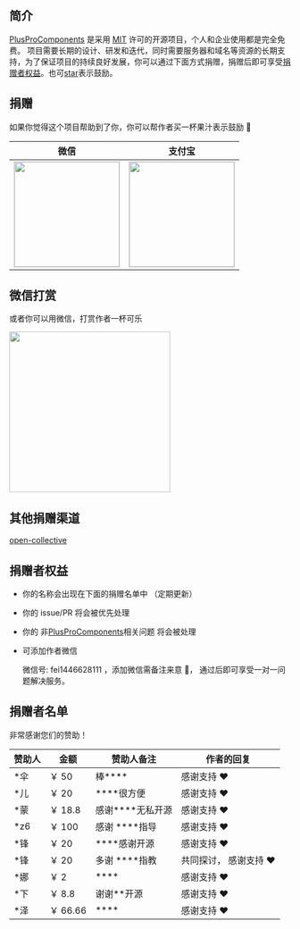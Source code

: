 ## 简介

[PlusProComponents](/) 是采用 [MIT](https://github.com/plus-pro-components/plus-pro-components?tab=MIT-1-ov-file) 许可的开源项目，个人和企业使用都是完全免费。 项目需要长期的设计、研发和迭代，同时需要服务器和域名等资源的长期支持，为了保证项目的持续良好发展，你可以通过下面方式捐赠，捐赠后即可享受[捐赠者权益](/donate.html#捐赠者权益)。也可[star](https://github.com/plus-pro-components/plus-pro-components)表示鼓励。

## 捐赠

如果你觉得这个项目帮助到了你，你可以帮作者买一杯果汁表示鼓励 🍹

| 微信                                                                                                                                          | 支付宝                                                                                                                                         |
| --------------------------------------------------------------------------------------------------------------------------------------------- | ---------------------------------------------------------------------------------------------------------------------------------------------- |
| <img style="border:1px solid #ccc" src="https://plus-pro-components-1252186245.cos.ap-chengdu.myqcloud.com/wx.jpg" height="188"  width="188"> | <img style="border:1px solid #ccc"  src="https://plus-pro-components-1252186245.cos.ap-chengdu.myqcloud.com/ali.jpg" height="188" width="188"> |

## 微信打赏

或者你可以用微信，打赏作者一杯可乐

<img src="https://plus-pro-components-1252186245.cos.ap-chengdu.myqcloud.com/wx-z.jpg" height="288" width="288">

## 其他捐赠渠道

[open-collective](https://opencollective.com/plus-pro-components)

## 捐赠者权益

- 你的名称会出现在下面的捐赠名单中 （定期更新）
- 你的 issue/PR 将会被优先处理
- 你的 非[PlusProComponents](/)相关问题 将会被处理
- 可添加作者微信

  微信号: <a href="javascript:void(0)" rel="nofollow" style="text-decoration: none" >fei1446628111 </a> ，添加微信需备注来意 🌹， 通过后即可享受一对一问题解决服务。

## 捐赠者名单

非常感谢您们的赞助！

| 赞助人 | 金额     | 赞助人备注           | 作者的回复             |
| ------ | -------- | -------------------- | ---------------------- |
| \*伞   | ￥ 50    | 棒\*\*\*\*           | 感谢支持 ❤️            |
| \*儿   | ￥ 20    | \*\*\*\*很方便       | 感谢支持 ❤️            |
| \*蒙   | ￥ 18.8  | 感谢\*\*\*\*无私开源 | 感谢支持 ❤️            |
| \*z6   | ￥ 100   | 感谢 \*\*\*\*指导    | 感谢支持 ❤️            |
| \*锋   | ￥ 20    | \*\*\*\*感谢开源     | 感谢支持 ❤️            |
| \*锋   | ￥ 20    | 多谢 \*\*\*\*指教    | 共同探讨， 感谢支持 ❤️ |
| \*娜   | ￥ 2     | \*\*\*\*             | 感谢支持 ❤️            |
| \*下   | ￥ 8.8   | 谢谢\*\*开源         | 感谢支持 ❤️            |
| \*泽   | ￥ 66.66 | \*\*\*\*             | 感谢支持 ❤️            |
